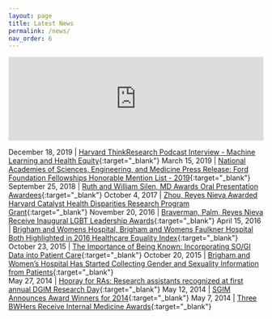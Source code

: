 ```yaml
---
layout: page
title: Latest News
permalink: /news/
nav_order: 6
---
```


<iframe width="100%" height="166" float="right" scrolling="no" frameborder="no" allow="autoplay" src="https://w.soundcloud.com/player/?url=https%3A//api.soundcloud.com/tracks/722783449&color=%230500ff&auto_play=false&hide_related=false&show_comments=true&show_user=true&show_reposts=false&show_teaser=true"></iframe>

December 18, 2019 | [Harvard ThinkResearch Podcast Interview - Machine Learning and Health Equity](https://soundcloud.com/user-501356184/community-engaged-machine-learning-and-health-equity){:target="_blank"} 
March 15, 2019 | [National Academies of Sciences, Engineering, and Medicine Press Release: Ford Foundation Fellowships Honorable Mention List - 2019](http://nrc58.nas.edu/FordFellows20/ExtRpts/PressReleaseRoster.aspx?RptMode=HM&CompYr=2019&Layout=wwwLibs%2fUtil_Web%2fPageLayouts%2fApplPrintLayout){:target="_blank"}
September 25, 2018 | [Ruth and William Silen, MD Awards Oral Presentation Awardees](https://www.bscp.org/wp-content/uploads/2015/06/September-2018.pdf){:target="_blank"}
October 4, 2017 | [Zhou, Reyes Nieva Awarded Harvard Catalyst Health Disparities Research Program Grant](https://www.brighamandwomens.org/about-bwh/newsroom/awards-honors-grants-detail?id=2838){:target="_blank"}
November 20, 2016 | [Braverman, Palm, Reyes Nieva Receive Inaugural LGBT Leadership Awards](https://www.brighamandwomens.org/about-bwh/newsroom/awards-honors-grants-detail?id=2553){:target="_blank"}
April 15, 2016 | [Brigham and Womens Hospital, Brigham and Womens Faulkner Hospital Both Highlighted in 2016 Healthcare Equality Index](https://www.brighamandwomens.org/about-bwh/newsroom/press-releases-detail?id=2322){:target="_blank"}
October 23, 2015 | [The Importance of Being Known: Incorporating SO/GI Data into Patient Care](https://bwhbulletin.org/2015/10/23/the-importance-of-being-known-incorporating-sogi-data-into-patient-care/){:target="_blank"}
October 20, 2015 | [Brigham and Women’s Hospital Has Started Collecting Gender and Sexuality Information from Patients](http://www.bostonmagazine.com/health/blog/2015/10/20/health-records-lgbt/){:target="_blank"}  
May 27, 2014 | [Hooray for RAs: Research assistants recognized at first annual DGIM Research Day](https://bwhclinicalandresearchnews.org/2014/05/27/hooray-for-ras/){:target="_blank"}
May 12, 2014 | [SGIM Announces Award Winners for 2014](http://www.sgim.org/about-us/news-and-initiatives/sgim-37th-annual-meeting){:target="_blank"}
May 7, 2014 | [Three BWHers Receive Internal Medicine Awards](https://www.brighamandwomens.org/about-bwh/newsroom/awards-honors-grants-detail?id=1759){:target="_blank"}

